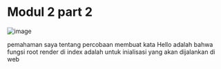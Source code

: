 # Modul 2 part 2
![image](https://github.com/NaafiulRazzaqW/modul2part2/assets/88121499/c117bbe3-9c1f-4ea6-975b-5e3b587365e8)


pemahaman saya tentang percobaan membuat kata Hello adalah bahwa fungsi root render di index adalah untuk inialisasi
yang akan dijalankan di web
